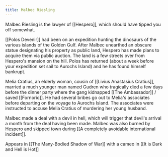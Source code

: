 ```yaml
---
title: Malbec Riesling
---
```

Malbec Riesling is the lawyer of [[Hespero]], which should have tipped you off somewhat. 

[[Polos Devenir]] had been on an expedition hunting the dinosaurs of the various islands of the Golden Gulf. After Malbec unearthed an obscure statue designating his property as public land, Hespero has made plans to acquire them via public auction. The land is a few streets over from Hespero's mansion on the hill. Polos has returned (about a week before your expedition set sail to Aurochs Island) and he has found himself bankrupt.

Melia Cratius, an elderly woman, cousin of [[Livius Anastasius Cratius]], married a much younger man named Gudren who tragically died a few days before the dinner party where the gang kidnapped [[The Ambassador]] / saved [[Fornorio]]. He had several bribes go out to Melia's associates before departing on the voyage to Aurochs Island. The associates were instructed to accuse Melia Cratius of murdering her young husband.

Malbec made a deal with a devil in hell, which will trigger that devil's arrival a month from the deal having been made. Malbec was also burned by Hespero and skipped town during [[A completely avoidable international incident]].

Appears in [[The Many-Bodied Shadow of War]] with a cameo in [[It is Dark and Hell is Hot]]
